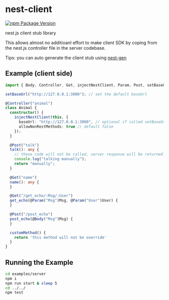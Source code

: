 # nest-client
[![npm Package Version](https://img.shields.io/npm/v/nest-client.svg?maxAge=2592000)](https://www.npmjs.com/package/nest-client)

nest.js client stub library

This allows almost no additioanl effort to make client SDK by coping from the nest.js controller file in the server codebase.

Tips: you can auto generate the client stub using [nest-gen](https://www.npmjs.com/package/nest-gen)

## Example (client side)
```typescript
import { Body, Controller, Get, injectNestClient, Param, Post, setBaseUrl } from "nest-client";

setBaseUrl("http://127.0.0.1:3000"); // set the default baseUrl

@Controller("animal")
class Animal {
  constructor() {
    injectNestClient(this, {
      baseUrl: "http://127.0.0.1:3000", // optional if called setBaseUrl()
      allowNonRestMethods: true // default false
    });
  }

  @Post("talk")
  talk(): any {
    // these code will not be called, server response will be returned instead
    console.log("talking manually");
    return "manually";
  }

  @Get("name")
  name(): any {
  }

  @Get("/get_echo/:Msg/:User")
  get_echo(@Param("Msg")Msg, @Param("User")User) {
  }

  @Post("/post_echo")
  post_echo(@Body("Msg")Msg) {
  }

  customMethod() {
    return 'this method will not be override'
  }
}
```

## Running the Example
```bash
cd examples/server
npm i
npm run start & sleep 5
cd ../../
npm test
```
